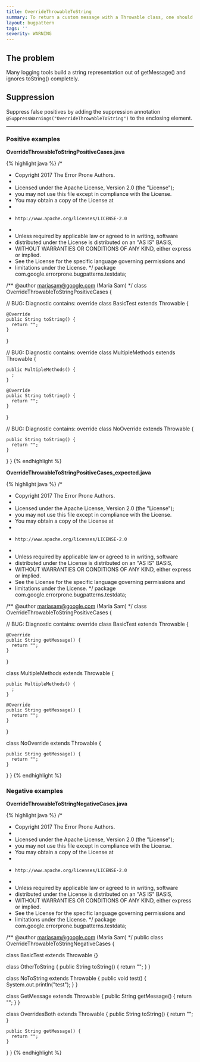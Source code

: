 ```yaml
---
title: OverrideThrowableToString
summary: To return a custom message with a Throwable class, one should override getMessage() instead of toString().
layout: bugpattern
tags: ''
severity: WARNING
---
```


<!--
*** AUTO-GENERATED, DO NOT MODIFY ***
To make changes, edit the @BugPattern annotation or the explanation in docs/bugpattern.
-->


## The problem
Many logging tools build a string representation out of getMessage() and ignores
toString() completely.

## Suppression
Suppress false positives by adding the suppression annotation `@SuppressWarnings("OverrideThrowableToString")` to the enclosing element.

----------

### Positive examples
__OverrideThrowableToStringPositiveCases.java__

{% highlight java %}
/*
 * Copyright 2017 The Error Prone Authors.
 *
 * Licensed under the Apache License, Version 2.0 (the "License");
 * you may not use this file except in compliance with the License.
 * You may obtain a copy of the License at
 *
 *     http://www.apache.org/licenses/LICENSE-2.0
 *
 * Unless required by applicable law or agreed to in writing, software
 * distributed under the License is distributed on an "AS IS" BASIS,
 * WITHOUT WARRANTIES OR CONDITIONS OF ANY KIND, either express or implied.
 * See the License for the specific language governing permissions and
 * limitations under the License.
 */
package com.google.errorprone.bugpatterns.testdata;

/** @author mariasam@google.com (Maria Sam) */
class OverrideThrowableToStringPositiveCases {

  // BUG: Diagnostic contains: override
  class BasicTest extends Throwable {

    @Override
    public String toString() {
      return "";
    }
  }

  // BUG: Diagnostic contains: override
  class MultipleMethods extends Throwable {

    public MultipleMethods() {
      ;
    }

    @Override
    public String toString() {
      return "";
    }
  }

  // BUG: Diagnostic contains: override
  class NoOverride extends Throwable {

    public String toString() {
      return "";
    }
  }
}
{% endhighlight %}

__OverrideThrowableToStringPositiveCases_expected.java__

{% highlight java %}
/*
 * Copyright 2017 The Error Prone Authors.
 *
 * Licensed under the Apache License, Version 2.0 (the "License");
 * you may not use this file except in compliance with the License.
 * You may obtain a copy of the License at
 *
 *     http://www.apache.org/licenses/LICENSE-2.0
 *
 * Unless required by applicable law or agreed to in writing, software
 * distributed under the License is distributed on an "AS IS" BASIS,
 * WITHOUT WARRANTIES OR CONDITIONS OF ANY KIND, either express or implied.
 * See the License for the specific language governing permissions and
 * limitations under the License.
 */
package com.google.errorprone.bugpatterns.testdata;

/** @author mariasam@google.com (Maria Sam) */
class OverrideThrowableToStringPositiveCases {

  // BUG: Diagnostic contains: override
  class BasicTest extends Throwable {

    @Override
    public String getMessage() {
      return "";
    }
  }

  class MultipleMethods extends Throwable {

    public MultipleMethods() {
      ;
    }

    @Override
    public String getMessage() {
      return "";
    }
  }

  class NoOverride extends Throwable {

    public String getMessage() {
      return "";
    }
  }
}
{% endhighlight %}

### Negative examples
__OverrideThrowableToStringNegativeCases.java__

{% highlight java %}
/*
 * Copyright 2017 The Error Prone Authors.
 *
 * Licensed under the Apache License, Version 2.0 (the "License");
 * you may not use this file except in compliance with the License.
 * You may obtain a copy of the License at
 *
 *     http://www.apache.org/licenses/LICENSE-2.0
 *
 * Unless required by applicable law or agreed to in writing, software
 * distributed under the License is distributed on an "AS IS" BASIS,
 * WITHOUT WARRANTIES OR CONDITIONS OF ANY KIND, either express or implied.
 * See the License for the specific language governing permissions and
 * limitations under the License.
 */
package com.google.errorprone.bugpatterns.testdata;

/** @author mariasam@google.com (Maria Sam) */
public class OverrideThrowableToStringNegativeCases {

  class BasicTest extends Throwable {}

  class OtherToString {
    public String toString() {
      return "";
    }
  }

  class NoToString extends Throwable {
    public void test() {
      System.out.println("test");
    }
  }

  class GetMessage extends Throwable {
    public String getMessage() {
      return "";
    }
  }

  class OverridesBoth extends Throwable {
    public String toString() {
      return "";
    }

    public String getMessage() {
      return "";
    }
  }
}
{% endhighlight %}


